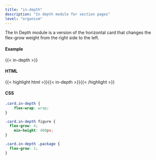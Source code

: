 ```yaml
---
title: "in-depth"
description: "In depth module for section pages"
level: "organism"
---
```


The In Depth module is a version of the horizontal card that changes the flex-grow weight from the right side to the left.

#### Example
<div class="example">{{< in-depth >}}</div>

#### HTML
{{< highlight html >}}{{< in-depth >}}{{< /highlight >}}

#### CSS
```css
.card.in-depth {
	flex-wrap: wrap;
}

.card.in-depth figure {
  flex-grow: 4;
	min-height: 400px;
}

.card.in-depth .package {
  flex-grow: 1;
}
```
